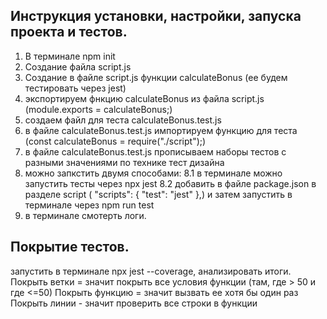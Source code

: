 ## Инструкция установки, настройки, запуска проекта и тестов.
1. В терминале npm init
2. Создание файла script.js
3. Создание в файле script.js функции calculateBonus (ее будем тестировать через jest)
4. экспортируем фнкцию calculateBonus из файла script.js (module.exports = calculateBonus;)
5. создаем файл для теста calculateBonus.test.js
6. в файле calculateBonus.test.js импортируем функцию для теста (const calculateBonus = require("./script");)
7. в файле calculateBonus.test.js прописываем наборы тестов с разными значениями по технике тест дизайна
8. можно запкстить двумя способами:
    8.1 в терминале можно запустить тесты через npx jest 
    8.2 добавить в файле package.json в разделе script (
        "scripts": {
            "test": "jest"
        },)
        и затем запустить в терминале через npm run test
9. в терминале смотерть логи. 

## Покрытие тестов.
запустить в терминале npx jest --coverage, анализировать итоги.
Покрыть ветки = значит покрыть все условия функции (там, где > 50 и где <=50)
Покрыть функцию = значит вызвать ее хотя бы один раз
Покрыть линии - значит проверить все строки в функции
